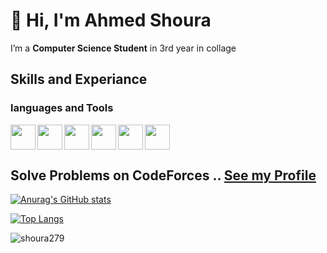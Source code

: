 
<!-- name and who i am start -->
# 👋 Hi, I'm Ahmed Shoura
I’m a **Computer Science Student** in 3rd year in collage
<!-- name and who i am end -->




## Skills and Experiance

### languages and Tools
<img src="https://cdn-icons-png.flaticon.com/512/5968/5968350.png" width="40" align="left"> <!-- python -->
<img src="https://cdn-icons-png.flaticon.com/512/5968/5968282.png" width="40" align="left"> <!-- java -->
<img src="https://cdn-icons-png.flaticon.com/512/6132/6132222.png" width="40" align="left"> <!-- C++ -->
<img src="https://git-scm.com/images/logos/downloads/Git-Icon-1788C.png" width="40" align="left"> <!-- Git -->
<img src="https://cdn-icons-png.flaticon.com/512/1051/1051326.png" width="40" align="left"> <!-- Github -->
<img src="https://seeklogo.com/images/J/javascript-js-logo-2949701702-seeklogo.com.png" width="40"> <!-- JS -->


## Solve Problems on **CodeForces** .. [See my Profile](https://codeforces.com/profile/X_Hunter_X)
[![Anurag's GitHub stats](https://github-readme-stats.vercel.app/api?username=shoura279&show_icons=true&hide=issues,contribs)](https://github.com/anuraghazra/github-readme-stats)

[![Top Langs](https://github-readme-stats.vercel.app/api/top-langs/?username=shoura279)](https://github.com/anuraghazra/github-readme-stats)

<p align="left"> <img src="https://komarev.com/ghpvc/?username=shoura279&label=Profile%20views&color=0e75b6&style=flat" alt="shoura279" /> </p>
